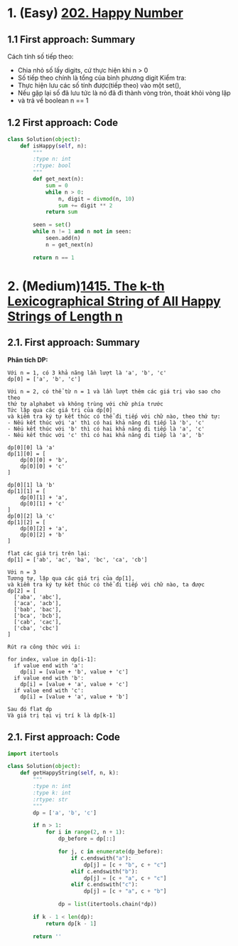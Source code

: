 # 1. (Easy) [202. Happy Number](https://leetcode.com/problems/happy-number/)
## 1.1 First approach: Summary
Cách tính số tiếp theo:
- Chia nhỏ số lấy digits, cứ thực hiện khi n > 0
- Số tiếp theo chính là tổng của bình phương digit
Kiểm tra:
- Thực hiện lưu các số tính được(tiếp theo) vào một set(),
- Nếu gặp lại số đã lưu tức là nó đã đi thành vòng tròn, thoát khỏi vòng lặp
- và trả về boolean n == 1

## 1.2 First approach: Code
```python
class Solution(object):
    def isHappy(self, n):
        """
        :type n: int
        :rtype: bool
        """
        def get_next(n):
            sum = 0
            while n > 0:
                n, digit = divmod(n, 10)
                sum += digit ** 2
            return sum

        seen = set()
        while n != 1 and n not in seen:
            seen.add(n)
            n = get_next(n)

        return n == 1

```
# 2. (Medium)[1415. The k-th Lexicographical String of All Happy Strings of Length n](https://leetcode.com/problems/the-k-th-lexicographical-string-of-all-happy-strings-of-length-n/)

## 2.1. First approach: Summary
**Phân tích DP:**
```
Với n = 1, có 3 khả năng lần lượt là 'a', 'b', 'c'
dp[0] = ['a', 'b', 'c']

Với n = 2, có thể từ n = 1 và lần lượt thêm các giá trị vào sao cho theo
thứ tự alphabet và không trùng với chữ phía trước
Tức lặp qua các giá trị của dp[0]
và kiểm tra ký tự kết thúc có thể đi tiếp với chữ nào, theo thứ tự:
- Nếu kết thúc với 'a' thì có hai khả năng đi tiếp là 'b', 'c'
- Nếu kết thúc với 'b' thì có hai khả năng đi tiếp là 'a', 'c'
- Nếu kết thúc với 'c' thì có hai khả năng đi tiếp là 'a', 'b'

dp[0][0] là 'a'
dp[1][0] = [
    dp[0][0] + 'b',
    dp[0][0] + 'c'
]

dp[0][1] là 'b'
dp[1][1] = [
    dp[0][1] + 'a',
    dp[0][1] + 'c'
]
dp[0][2] là 'c'
dp[1][2] = [
    dp[0][2] + 'a',
    dp[0][2] + 'b'
]

flat các giá trị trên lại:
dp[1] = ['ab', 'ac', 'ba', 'bc', 'ca', 'cb']

Với n = 3
Tương tự, lặp qua các giá trị của dp[1],
và kiểm tra ký tự kết thúc có thể đi tiếp với chữ nào, ta được
dp[2] = [
  ['aba', 'abc'],
  ['aca', 'acb'],
  ['bab', 'bac'],
  ['bca', 'bcb'],
  ['cab', 'cac'],
  ['cba', 'cbc']
]

Rút ra công thức với i:

for index, value in dp[i-1]:
  if value end with 'a':
    dp[i] = [value + 'b', value + 'c']
  if value end with 'b':
    dp[i] = [value + 'a', value + 'c']
  if value end with 'c':
    dp[i] = [value + 'a', value + 'b']

Sau đó flat dp
Và giá trị tại vị trí k là dp[k-1]
```

## 2.1. First approach: Code

```python
import itertools

class Solution(object):
    def getHappyString(self, n, k):
        """
        :type n: int
        :type k: int
        :rtype: str
        """
        dp = ['a', 'b', 'c']

        if n > 1:
            for i in range(2, n + 1):
                dp_before = dp[::]

                for j, c in enumerate(dp_before):
                    if c.endswith("a"):
                        dp[j] = [c + "b", c + "c"]
                    elif c.endswith("b"):
                        dp[j] = [c + "a", c + "c"]
                    elif c.endswith("c"):
                        dp[j] = [c + "a", c + "b"]

                dp = list(itertools.chain(*dp))

        if k - 1 < len(dp):
            return dp[k - 1]

        return ''

```